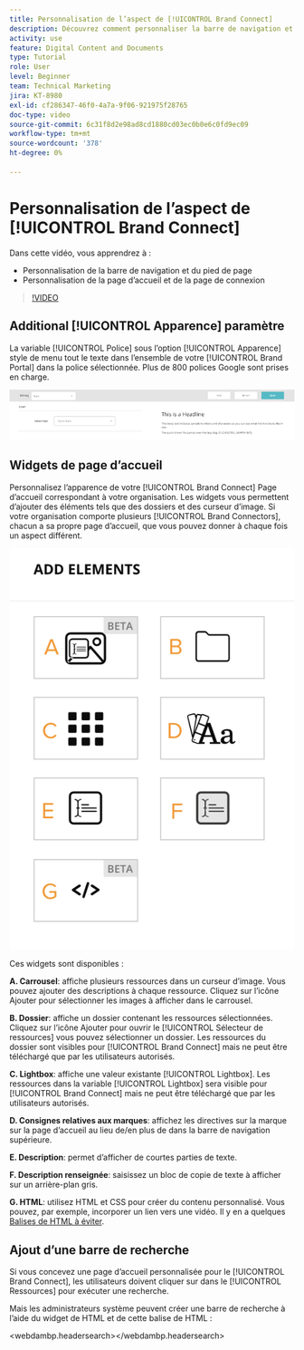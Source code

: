 ```yaml
---
title: Personnalisation de l’aspect de [!UICONTROL Brand Connect]
description: Découvrez comment personnaliser la barre de navigation et le pied de page, ainsi que la page d’accueil et la page de connexion dans [!UICONTROL Brand Connect] pour [!UICONTROL Gestion des actifs numériques Workfront].
activity: use
feature: Digital Content and Documents
type: Tutorial
role: User
level: Beginner
team: Technical Marketing
jira: KT-8980
exl-id: cf286347-46f0-4a7a-9f06-921975f28765
doc-type: video
source-git-commit: 6c31f8d2e98ad8cd1880cd03ec0b0e6c0fd9ec09
workflow-type: tm+mt
source-wordcount: '378'
ht-degree: 0%

---
```


# Personnalisation de l’aspect de [!UICONTROL Brand Connect]

Dans cette vidéo, vous apprendrez à :

* Personnalisation de la barre de navigation et du pied de page
* Personnalisation de la page d’accueil et de la page de connexion

>[!VIDEO](https://video.tv.adobe.com/v/335242/?quality=12&learn=on)

## Additional [!UICONTROL Apparence] paramètre

La variable [!UICONTROL Police] sous l’option [!UICONTROL Apparence] style de menu tout le texte dans l’ensemble de votre [!UICONTROL Brand Portal] dans la police sélectionnée. Plus de 800 polices Google sont prises en charge.

![La variable [!UICONTROL Police] sous l’option [!UICONTROL Apparence] style de menu pour la [!UICONTROL Brand Portal]](assets/02-brand-connect-appearance-font.png)

## Widgets de page d’accueil

Personnalisez l’apparence de votre [!UICONTROL Brand Connect] Page d’accueil correspondant à votre organisation. Les widgets vous permettent d’ajouter des éléments tels que des dossiers et des curseur d’image. Si votre organisation comporte plusieurs [!UICONTROL Brand Connectors], chacun a sa propre page d’accueil, que vous pouvez donner à chaque fois un aspect différent.

![Capture d’écran des widgets disponibles pour votre [!UICONTROL Brand Connect] homepage](assets/03-brand-connect-home-page-widgets.png)

Ces widgets sont disponibles :

**A. Carrousel**: affiche plusieurs ressources dans un curseur d’image. Vous pouvez ajouter des descriptions à chaque ressource. Cliquez sur l’icône Ajouter pour sélectionner les images à afficher dans le carrousel.

**B. Dossier**: affiche un dossier contenant les ressources sélectionnées. Cliquez sur l’icône Ajouter pour ouvrir le [!UICONTROL Sélecteur de ressources] vous pouvez sélectionner un dossier. Les ressources du dossier sont visibles pour [!UICONTROL Brand Connect] mais ne peut être téléchargé que par les utilisateurs autorisés.

**C. Lightbox**: affiche une valeur existante [!UICONTROL Lightbox]. Les ressources dans la variable [!UICONTROL Lightbox] sera visible pour [!UICONTROL Brand Connect] mais ne peut être téléchargé que par les utilisateurs autorisés.

**D. Consignes relatives aux marques**: affichez les directives sur la marque sur la page d’accueil au lieu de/en plus de dans la barre de navigation supérieure.

**E. Description**: permet d’afficher de courtes parties de texte.

**F. Description renseignée**: saisissez un bloc de copie de texte à afficher sur un arrière-plan gris.

**G. HTML**: utilisez HTML et CSS pour créer du contenu personnalisé. Vous pouvez, par exemple, incorporer un lien vers une vidéo. Il y en a quelques [Balises de HTML à éviter](https://www.damsuccess.com/hc/en-us/articles/206170043-Brand-Connect-Admin-Guide#html).

## Ajout d’une barre de recherche

Si vous concevez une page d’accueil personnalisée pour le [!UICONTROL Brand Connect], les utilisateurs doivent cliquer sur dans le [!UICONTROL Ressources] pour exécuter une recherche.

Mais les administrateurs système peuvent créer une barre de recherche à l’aide du widget de HTML et de cette balise de HTML :

&lt;webdambp.headersearch>&lt;/webdambp.headersearch>
